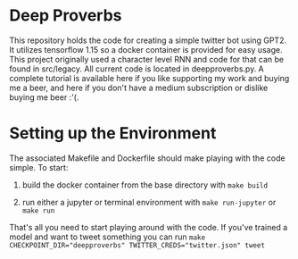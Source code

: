 # Deep Proverbs

This repository holds the code for creating a simple twitter bot using GPT2.  It utilizes tensorflow 1.15 so a docker container is provided for easy usage.
This project originally used a character level RNN and code for that can be found in src/legacy.  All current code is located in deepproverbs.py.  A complete
tutorial is available here if you like supporting my work and buying me a beer, and here if you don't have a medium subscription or dislike buying me beer :'(.

# Setting up the Environment

The associated Makefile and Dockerfile should make playing with the code simple.  To start:

1. build the docker container from the base directory with `make build`

2. run either a jupyter or terminal environment with `make run-jupyter` or `make run`

That's all you need to start playing around with the code.  If you've trained a model and want to
tweet something you can run `make CHECKPOINT_DIR="deepproverbs" TWITTER_CREDS="twitter.json" tweet`

